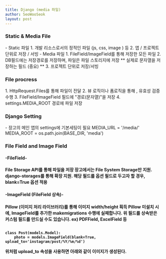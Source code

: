 ```yaml
---
title: Django (media 파일)
author: SeoWooSeok
layout: post
---
```

<h3> Static & Media File </h3>
- Static 파일
1. 개발 리소스로서의 정적인 파일 (js, css, image ) 등
2. 앱 / 프로젝트 단위로 저장 / 서빙
- Media 파일
1. FileField/ImageField를 통해 저장한 모든 파일
2. DB필드에는 저장경로를 저장하며, 파일은 파일 스토리지에 저장
** 실제로 문자열을 저장하는 필드 (중요) ** 
3. 프로젝트 단위로 저장/서빙

<h3> File procress </h3>
1. HttpRequest.Files를 통해 파일이 전달
2. 뷰 로직이나 폼로직을 통해 , 유효성 검증 수행
3. FileField/ImageField 필드에 "경로(문자열)"을 저장
4. settings.MEDIA_ROOT 경로에 파일 저장

<h3>Django Setting</h3>
- 장고의 메인 앱의 settings에 기본세팅이 필요
MEDIA_URL = '/media/'
MEDIA_ROOT = os.path.join(BASE_DIR, 'media')

<h3> File Field and Image Field </h3>
<h4>-FileField-<h4>
File Storage API를 통해 파일을 저장
장고에서는 File System Storage만 지원. django-storages를 통해 확장 지원.
해당 필드를 옵션 필드로 두고자 할 경우, blank=True 옵션 적용
<h4>-ImageField (FileField 상속)-<h4>
Pillow (이미지 처리 라이브러리)를 통해 이미지 width/height 획득
Pillow 미설치 시에, ImageField를 추가한 makemigrations 수행에 실패합니다.
위 필드를 상속받은 커스텀 필드를 만드실 수도 있습니다.
ex) PDFField, ExcelField 등

<pre><code>
class Post(models.Model):
    photo = models.ImageField(blank=True, upload_to='instagram/post/%Y/%m/%d')
</code></pre>

위처럼 upload_to 속성을 사용하면 아래와 같이 이미지가 생성된다.
<span class="image right"><img src="{{ 'assets/images/2020-10-11.png' | relative_url }}" alt="" /></span>





